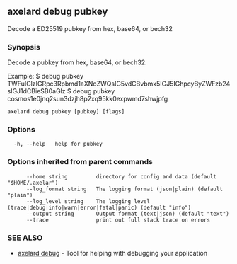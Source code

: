 ## axelard debug pubkey

Decode a ED25519 pubkey from hex, base64, or bech32

### Synopsis

Decode a pubkey from hex, base64, or bech32.

Example:
$ <appd> debug pubkey TWFuIGlzIGRpc3Rpbmd1aXNoZWQsIG5vdCBvbmx5IGJ5IGhpcyByZWFzb24sIGJ1dCBieSB0aGlz
$ <appd> debug pubkey cosmos1e0jnq2sun3dzjh8p2xq95kk0expwmd7shwjpfg

```
axelard debug pubkey [pubkey] [flags]
```

### Options

```
  -h, --help   help for pubkey
```

### Options inherited from parent commands

```
      --home string         directory for config and data (default "$HOME/.axelar")
      --log_format string   The logging format (json|plain) (default "plain")
      --log_level string    The logging level (trace|debug|info|warn|error|fatal|panic) (default "info")
      --output string       Output format (text|json) (default "text")
      --trace               print out full stack trace on errors
```

### SEE ALSO

- [axelard debug](axelard_debug.md)	 - Tool for helping with debugging your application
